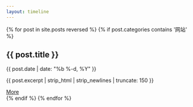 ```yaml
---
layout: timeline
---
```


<section class="timeline">
  <div class="container">
  {% for post in site.posts reversed %}
    {% if post.categories contains '网站' %}
      <div class="timeline-item">
        <div class="timeline-img"></div>
        <div class="timeline-content js--fadeInLeft">
          <h2>{{ post.title }}</h2>
          <div class="date">{{ post.date | date: "%b %-d, %Y" }}</div>
          <p>{{ post.excerpt | strip_html | strip_newlines | truncate: 150 }}</p>
          <a class="bnt-more" href="javascript:void(0)">More</a>
        </div>
      </div>
    {% endif %}
  {% endfor %}
  </div>
</section>